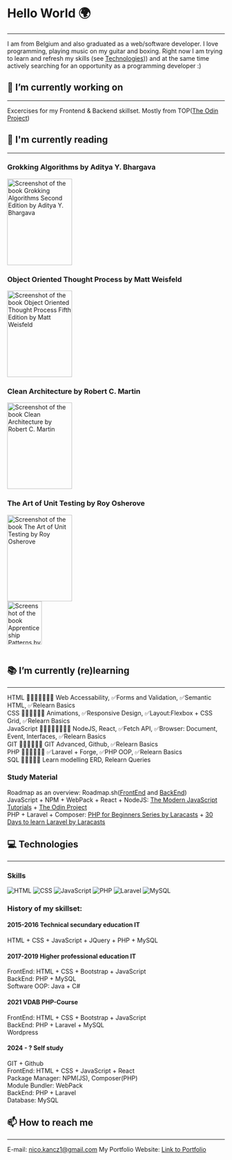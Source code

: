 # Hello World 🌍
---
I am from Belgium and also graduated as a web/software developer. I love programming, playing music on my guitar and boxing. Right now I am trying to learn and refresh my skills (see [Technologies](#my-anchor))) and at the same time actively searching for an opportunity as a programming developer :)

## 🔨 I’m currently working on
---
Excercises for my Frontend & Backend skillset. Mostly from TOP([The Odin Project](https://www.theodinproject.com))

## 📖 I'm currently reading
---
### Grokking Algorithms by Aditya Y. Bhargava <br>
<img src="https://m.media-amazon.com/images/I/51Z7Zz10jlL._AC_SY780_.jpg" alt="Screenshot of the book Grokking Algorithms Second Edition by Aditya Y. Bhargava" width="150px" height="200px"> <br>
### Object Oriented Thought Process by Matt Weisfeld <br>
<img src="https://m.media-amazon.com/images/I/81FU6XvWUHL.jpg" alt="Screenshot of the book Object Oriented Thought Process Fifth Edition by Matt Weisfeld" width="150px" height="200px"> <br>
### Clean Architecture by Robert C. Martin <br>
<img src="https://m.media-amazon.com/images/I/41tjPqycZ1L._AC_SY780_DpWeblab_.jpg" alt="Screenshot of the book Clean Architecture by Robert C. Martin" width="150px" height="200px"> <br>
<!-- ### Design Patterns by Erich Gamma, Richard Helm, Ralph Johnson, and John Vlissides (Gang of Four) <br>
<img src="https://github.com/user-attachments/assets/eb375065-9479-43dd-927c-0585c1318d32" alt="Screenshot of the book Design Patterns by Erich Gamma, Richard Helm, Ralph Johnson, and John Vlissides" width="150px" height="200px"> <br> -->
### The Art of Unit Testing by Roy Osherove <br>
<img src="https://m.media-amazon.com/images/I/71UeeqHtoYL._AC_UF1000,1000_QL80_.jpg" alt="Screenshot of the book The Art of Unit Testing by Roy Osherove" width="150px" height="200px"> <br>
<img src="https://m.media-amazon.com/images/I/91pxK3G82vL._AC_UF1000,1000_QL80_.jpg" alt="Screenshot of the book Apprenticeship Patterns by David H. Hoover and Adewale Oshineye" width="80px" height="100px"> <br>
<br>

## 📚 I’m currently (re)learning
---
HTML  🏁➖➖🏃‍♂️➖➖ Web Accessability, ✅Forms and Validation, ✅Semantic HTML, ✅Relearn Basics <br>
CSS 🏁➖🏃‍♂️➖➖ Animations, ✅Responsive Design, ✅Layout:Flexbox + CSS Grid, ✅Relearn Basics <br>
JavaScript 🏁➖➖➖🏃‍♂️➖➖ NodeJS, React, ✅Fetch API, ✅Browser: Document, Event, Interfaces, ✅Relearn Basics <br>
GIT 🏁➖➖🏃‍♂️➖ GIT Advanced, Github, ✅Relearn Basics <br>
PHP 🏁➖🏃‍♂️➖➖ ✅Laravel + Forge, ✅PHP OOP, ✅Relearn Basics <br>
SQL 🏁➖🏃‍♂️➖ Learn modelling ERD, Relearn Queries <br>

### Study Material
Roadmap as an overview: Roadmap.sh([FrontEnd](https://roadmap.sh/frontend) and [BackEnd](https://roadmap.sh/backend)) <br>
JavaScript + NPM + WebPack + React + NodeJS: [The Modern JavaScript Tutorials](https://javascript.info) + [The Odin Project](https://www.theodinproject.com) <br>
PHP + Laravel + Composer: [PHP for Beginners Series by Laracasts](https://www.youtube.com/watch?v=U2lQWR6uIuo&list=PL3VM-unCzF8ipG50KDjnzhugceoSG3RTC) + [30 Days to learn Laravel by Laracasts](https://www.youtube.com/watch?v=1NjOWtQ7S2o&list=PL3VM-unCzF8hy47mt9-chowaHNjfkuEVz) <br>

## 💻 Technologies<a id="my-anchor"></a>
---
### Skills
![HTML](https://img.shields.io/badge/HTML-E54C21)   ![CSS](https://img.shields.io/badge/CSS-214CE5)   ![JavaScript](https://img.shields.io/badge/JavaScript-FCDC00)   ![PHP](https://img.shields.io/badge/PHP-7A86B8)   ![Laravel](https://img.shields.io/badge/Laravel-F13E30)   ![MySQL](https://img.shields.io/badge/MySQL-254258)   <!-- ![Java](https://img.shields.io/badge/Java-5283A2) --><br>
### History of my skillset:
#### 2015-2016 Technical secundary education IT
HTML + CSS + JavaScript + JQuery + PHP + MySQL
#### 2017-2019 Higher professional education IT
FrontEnd: HTML + CSS + Bootstrap + JavaScript <br>
BackEnd: PHP + MySQL <br>
Software OOP: Java + C#
#### 2021 VDAB PHP-Course 
FrontEnd: HTML + CSS + Bootstrap + JavaScript <br>
BackEnd: PHP + Laravel + MySQL <br>
Wordpress
#### 2024 - ? Self study
GIT + Github <br>
FrontEnd: HTML + CSS + JavaScript + React <br>
Package Manager: NPM(JS), Composer(PHP) <br>
Module Bundler: WebPack <br>
BackEnd: PHP + Laravel <br>
Database: MySQL <br>

## 📫 How to reach me
---
E-mail: nico.kancz1@gmail.com
My Portfolio Website: [Link to Portfolio](https://nicokancz.github.io/webdeveloper-portfolio-nicokancz/)

<!-- ### 🤔 I’m looking for help with ...
### 👯 I’m looking to collaborate on ...
### 💬 Ask me about ...
### 😄 Pronouns: ...
### ⚡ Fun fact: ...
-->
